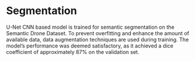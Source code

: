 # Segmentation

U-Net CNN based model is trained for semantic segmentation on the Semantic Drone Dataset. To prevent overfitting
and enhance the amount of available data, data augmentation techniques are used during training. The model’s
performance was deemed satisfactory, as it achieved a dice coefficient of approximately 87% on the validation set.

